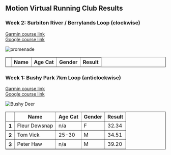 ## Motion Virtual Running Club Results

### Week 2: Surbiton River / Berrylands Loop (clockwise)

[Garmin course link](https://connect.garmin.com/modern/course/45976621)\
[Google course link](https://www.google.co.uk/maps/d/edit?mid=1sNPYQkVxGNX8JGxS-mRjCFc9juZz_tgu&usp=sharing)

![promenade](https://user-images.githubusercontent.com/74325300/99855004-cc188f00-2b7d-11eb-9911-700862c2a016.png)

<table border="1" class="dataframe">
  <thead>
    <tr style="text-align: centre;">
      <th></th>
      <th>Name</th>
      <th>Age Cat</th>
      <th>Gender</th>
      <th>Result</th>
    </tr>
  </thead>
  <tbody>
</table>

### Week 1: Bushy Park 7km Loop (anticlockwise)

[Garmin course link](https://connect.garmin.com/modern/course/45546279)\
[Google course link](https://www.google.co.uk/maps/d/edit?mid=1zUk4rgezZdZUP4kHxxSwkCoJJ-ocA05S&usp=sharing)

![Bushy Deer](https://user-images.githubusercontent.com/74325300/98930631-cc0cf500-24d4-11eb-9d39-260b7269e0ac.jpeg)

<table border="1" class="dataframe">
  <thead>
    <tr style="text-align: centre;">
      <th></th>
      <th>Name</th>
      <th>Age Cat</th>
      <th>Gender</th>
      <th>Result</th>
    </tr>
  </thead>
  <tbody>
    <tr>
      <th>1</th>
      <td>Fleur Dewsnap</td>
      <td>n/a</td>
      <td>F</td>
      <td>32.34</td>
    </tr>
    <tr>
      <th>2</th>
      <td>Tom Vick</td>
      <td>25-30</td>
      <td>M</td>
      <td>34.51</td>
    </tr>
    <tr>
      <th>3</th>
      <td>Peter Haw</td>
      <td>n/a</td>
      <td>M</td>
      <td>39.20</td>
    </tr>
  </tbody>
</table>
